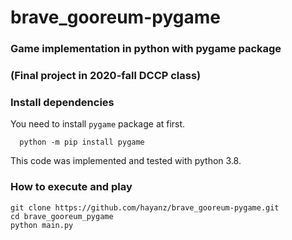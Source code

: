 # brave_gooreum-pygame
### Game implementation in python with pygame package
### (Final project in 2020-fall DCCP class)



### Install dependencies
You need to install ```pygame``` package at first.
```
  python -m pip install pygame
```
This code was implemented and tested with python 3.8.

### How to execute and play
```
git clone https://github.com/hayanz/brave_gooreum-pygame.git
cd brave_gooreum_pygame
python main.py
```
